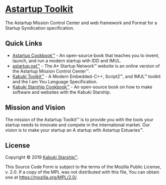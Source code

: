 # [Astartup Toolkit](https://github.com/a-startup/astartup.toolkit)

The Astartup Mission Control Center and web framework and Format for a Startup Syndication specification.

## Quick Links

* [Astartup Cookbook™](https://github.com/a-startup/astartup.cookbook) - An open-source book that teaches you to invent, launch, and run a modern startup with IDD and IMUL.
* [astartup.net™](https://astartup.net) - The A* Startup Network™ website is an online version of the Astartup Mission Control Center™.
* [Kabuki Toolkit™](https://github.com/kabuki-starship/kabuki.toolkit) - A Modern Embedded-C++, Script2™, and IMUL™ toolkit and the I am You Language Specification.
* [Kabuki Starship Cookbook™](https://github.com/kabuki-starship/kabuki.starship.cookbook) - An open-source book on how to make software and websites with the Kabuki Starship.

## Mission and Vision

The mission of the Astartup Toolkit™ is to provide you with the tools your startup needs to innovate and compete in the international market. Our vision is to make your startup an A startup with Astartup Estuaries™.

## License

Copyright © 2019 [Kabuki Starship™](https://kabukistarship.com).

This Source Code Form is subject to the terms of the Mozilla Public License, v. 2.0. If a copy of the MPL was not distributed with this file, You can obtain one at <https://mozilla.org/MPL/2.0/>.

